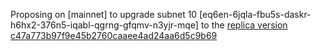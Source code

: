 Proposing on [mainnet] to upgrade subnet 10 [eq6en-6jqla-fbu5s-daskr-h6hx2-376n5-iqabl-qgrng-gfqmv-n3yjr-mqe] to the [replica version c47a773b97f9e45b2760caaee4ad24aa6d5c9b69](https://github.com/dfinity/ic/commit/074feaa2c6cd61f98042ed4adde0a6d913387ff2)
